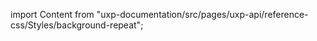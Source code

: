 
import Content from "uxp-documentation/src/pages/uxp-api/reference-css/Styles/background-repeat";

<Content query="product=photoshop"/>
